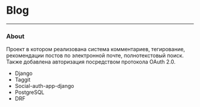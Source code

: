 # Blog
*** 
### About
Проект в котором реализована система комментариев, тегирование,
рекомендации постов по электронной почте, полнотекстовый поиск.
Также добавлена авторизация посредством протокола OAuth 2.0.

* Django
* Taggit
* Social-auth-app-django
* PostgreSQL
* DRF
